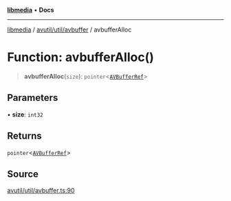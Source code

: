 [**libmedia**](../../../../README.md) • **Docs**

***

[libmedia](../../../../README.md) / [avutil/util/avbuffer](../README.md) / avbufferAlloc

# Function: avbufferAlloc()

> **avbufferAlloc**(`size`): `pointer`\<[`AVBufferRef`](../../../struct/avbuffer/classes/AVBufferRef.md)\>

## Parameters

• **size**: `int32`

## Returns

`pointer`\<[`AVBufferRef`](../../../struct/avbuffer/classes/AVBufferRef.md)\>

## Source

[avutil/util/avbuffer.ts:90](https://github.com/zhaohappy/libmedia/blob/87bf8029d8be58d5035a3f4dc7037c25d1ac371b/src/avutil/util/avbuffer.ts#L90)
